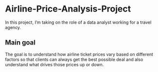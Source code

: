# Airline-Price-Analysis-Project
In this project, I’m taking on the role of a data analyst working for a travel agency. 
## Main goal
The goal is to understand how airline ticket prices vary based on different factors so that clients can always get the best possible deal and also understand what drives those prices up or down.
